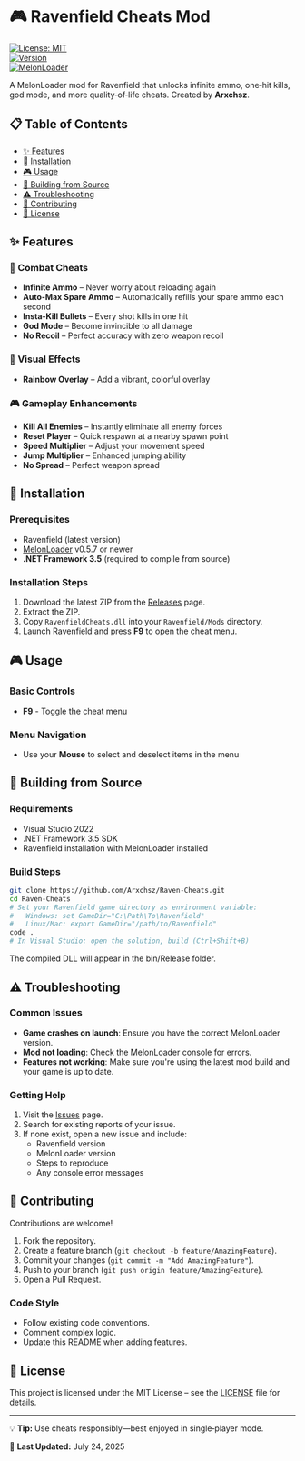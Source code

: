 # 🎮 Ravenfield Cheats Mod

[![License: MIT](https://img.shields.io/badge/License-MIT-yellow.svg)](https://opensource.org/licenses/MIT)  
[![Version](https://img.shields.io/badge/version-2.3.3-blue.svg)](https://github.com/Arxhsz/RavenfieldCheats/releases)  
[![MelonLoader](https://img.shields.io/badge/MelonLoader-0.5.7-blueviolet)](https://github.com/LavaGang/MelonLoader)

A MelonLoader mod for Ravenfield that unlocks infinite ammo, one‑hit kills, god mode, and more quality‑of‑life cheats. Created by **Arxchsz**.

## 📋 Table of Contents
- [✨ Features](#-features)
- [🚀 Installation](#-installation)
- [🎮 Usage](#-usage)
- [🔧 Building from Source](#-building-from-source)
- [⚠️ Troubleshooting](#️-troubleshooting)
- [🤝 Contributing](#-contributing)
- [📜 License](#-license)

## ✨ Features

### 🎯 Combat Cheats
- **Infinite Ammo** – Never worry about reloading again  
- **Auto‑Max Spare Ammo** – Automatically refills your spare ammo each second  
- **Insta‑Kill Bullets** – Every shot kills in one hit  
- **God Mode** – Become invincible to all damage  
- **No Recoil** – Perfect accuracy with zero weapon recoil  

### 🎨 Visual Effects
- **Rainbow Overlay** – Add a vibrant, colorful overlay  

### 🎮 Gameplay Enhancements
- **Kill All Enemies** – Instantly eliminate all enemy forces  
- **Reset Player** – Quick respawn at a nearby spawn point  
- **Speed Multiplier** – Adjust your movement speed  
- **Jump Multiplier** – Enhanced jumping ability  
- **No Spread** – Perfect weapon spread

## 🚀 Installation

### Prerequisites
- Ravenfield (latest version)  
- [MelonLoader](https://github.com/LavaGang/MelonLoader) v0.5.7 or newer  
- **.NET Framework 3.5** (required to compile from source)

### Installation Steps
1. Download the latest ZIP from the [Releases](https://github.com/Arxhsz/RavenfieldCheats/releases) page.  
2. Extract the ZIP.  
3. Copy `RavenfieldCheats.dll` into your `Ravenfield/Mods` directory.  
4. Launch Ravenfield and press **F9** to open the cheat menu.

## 🎮 Usage

### Basic Controls
- **F9** - Toggle the cheat menu

### Menu Navigation
- Use your **Mouse** to select and deselect items in the menu

## 🔧 Building from Source

### Requirements
- Visual Studio 2022  
- .NET Framework 3.5 SDK  
- Ravenfield installation with MelonLoader installed  

### Build Steps
```bash
git clone https://github.com/Arxchsz/Raven-Cheats.git
cd Raven-Cheats
# Set your Ravenfield game directory as environment variable:
#   Windows: set GameDir="C:\Path\To\Ravenfield"
#   Linux/Mac: export GameDir="/path/to/Ravenfield"
code .
# In Visual Studio: open the solution, build (Ctrl+Shift+B)
```
The compiled DLL will appear in the bin/Release folder.

## ⚠️ Troubleshooting

### Common Issues
- **Game crashes on launch**: Ensure you have the correct MelonLoader version.
- **Mod not loading**: Check the MelonLoader console for errors.
- **Features not working**: Make sure you're using the latest mod build and your game is up to date.

### Getting Help
1. Visit the [Issues](https://github.com/Arxhsz/RavenfieldCheats/issues) page.
2. Search for existing reports of your issue.
3. If none exist, open a new issue and include:
   - Ravenfield version
   - MelonLoader version
   - Steps to reproduce
   - Any console error messages

## 🤝 Contributing

Contributions are welcome!

1. Fork the repository.
2. Create a feature branch (`git checkout -b feature/AmazingFeature`).
3. Commit your changes (`git commit -m "Add AmazingFeature"`).
4. Push to your branch (`git push origin feature/AmazingFeature`).
5. Open a Pull Request.

### Code Style
- Follow existing code conventions.
- Comment complex logic.
- Update this README when adding features.

## 📜 License

This project is licensed under the MIT License – see the [LICENSE](LICENSE) file for details.

---

💡 **Tip:** Use cheats responsibly—best enjoyed in single‑player mode.

📅 **Last Updated:** July 24, 2025
